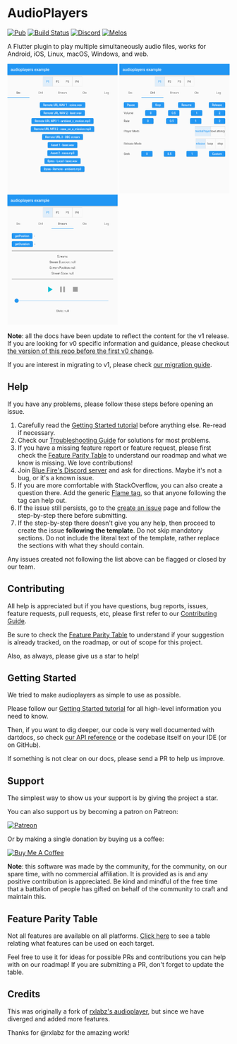 # AudioPlayers

[![Pub](https://img.shields.io/pub/v/audioplayers.svg?style=popout&include_prereleases)](https://pub.dartlang.org/packages/audioplayers) [![Build Status](https://github.com/bluefireteam/audioplayers/workflows/build/badge.svg?branch=main)](https://github.com/bluefireteam/audioplayers/actions?query=workflow%3A"build"+branch%3Amain) [![Discord](https://img.shields.io/discord/509714518008528896.svg)](https://discord.gg/pxrBmy4) [![Melos](https://img.shields.io/badge/maintained%20with-melos-f700ff.svg)](https://github.com/invertase/melos)

A Flutter plugin to play multiple simultaneously audio files, works for Android, iOS, Linux, macOS, Windows, and web.

<img src="https://raw.githubusercontent.com/bluefireteam/audioplayers/main/images/screenshot1.png" width="250" /> <img src="https://raw.githubusercontent.com/bluefireteam/audioplayers/main/images/screenshot2.png" width="250" /> <img src="https://raw.githubusercontent.com/bluefireteam/audioplayers/main/images/screenshot3.png" width="250" />

**Note**: all the docs have been update to reflect the content for the v1 release. If you are looking for v0 specific information and guidance, please checkout [the version of this repo before the first v0 change](https://github.com/bluefireteam/audioplayers/tree/46816bf55859c9c88b204e3828cce6190ff87483).

If you are interest in migrating to v1, please check [our migration guide](migration_guide.md).

## Help

If you have any problems, please follow these steps before opening an issue.

1. Carefully read the [Getting Started tutorial](getting_started.md) before anything else. Re-read if necessary.
1. Check our [Troubleshooting Guide](https://github.com/bluefireteam/audioplayers/blob/main/troubleshooting.md) for solutions for most problems.
1. If you have a missing feature report or feature request, please first check the [Feature Parity Table](feature_parity_table.md) to understand our roadmap and what we know is missing. We love contributions!
1. Join [Blue Fire's Discord server](https://discord.gg/5unKpdQD78) and ask for directions. Maybe it's not a bug, or it's a known issue.
1. If you are more comfortable with StackOverflow, you can also create a question there. Add the generic [Flame tag](https://stackoverflow.com/questions/tagged/flame), so that anyone following the tag can help out.
1. If the issue still persists, go to the [create an issue](https://github.com/bluefireteam/audioplayers/issues/new/choose) page and follow the step-by-step there before submitting.
1. If the step-by-step there doesn't give you any help, then proceed to create the issue **following the template**. Do not skip mandatory sections. Do not include the literal text of the template, rather replace the sections with what they should contain.

Any issues created not following the list above can be flagged or closed by our team.

## Contributing

All help is appreciated but if you have questions, bug reports, issues, feature requests, pull requests, etc, please first refer to our [Contributing Guide](contributing.md).

Be sure to check the [Feature Parity Table](feature_parity_table.md) to understand if your suggestion is already tracked, on the roadmap, or out of scope for this project.

Also, as always, please give us a star to help!

## Getting Started

We tried to make audioplayers as simple to use as possible.

Please follow our [Getting Started tutorial](getting_started.md) for all high-level information you need to know.

Then, if you want to dig deeper, our code is very well documented with dartdocs, so check [our API reference](https://pub.dev/documentation/audioplayers/latest/) or the codebase itself on your IDE (or on GitHub).

If something is not clear on our docs, please send a PR to help us improve.

## Support

The simplest way to show us your support is by giving the project a star.

You can also support us by becoming a patron on Patreon:

[![Patreon](https://c5.patreon.com/external/logo/become_a_patron_button.png)](https://www.patreon.com/bluefireoss)

Or by making a single donation by buying us a coffee:

[![Buy Me A Coffee](https://user-images.githubusercontent.com/835641/60540201-fcd7fa00-9ce4-11e9-87ec-1e98568e9f58.png)](https://www.buymeacoffee.com/bluefire)

**Note**: this software was made by the community, for the community, on our spare time, with no commercial affiliation. It is provided as is and any positive contribution is appreciated. Be kind and mindful of the free time that a battalion of people has gifted on behalf of the community to craft and maintain this.

## Feature Parity Table

Not all features are available on all platforms. [Click here](feature_parity_table.md) to see a table relating what features can be used on each target.

Feel free to use it for ideas for possible PRs and contributions you can help with on our roadmap! If you are submitting a PR, don't forget to update the table.


## Credits

This was originally a fork of [rxlabz's audioplayer](https://github.com/rxlabz/audioplayer), but since we have diverged and added more features.

Thanks for @rxlabz for the amazing work!

